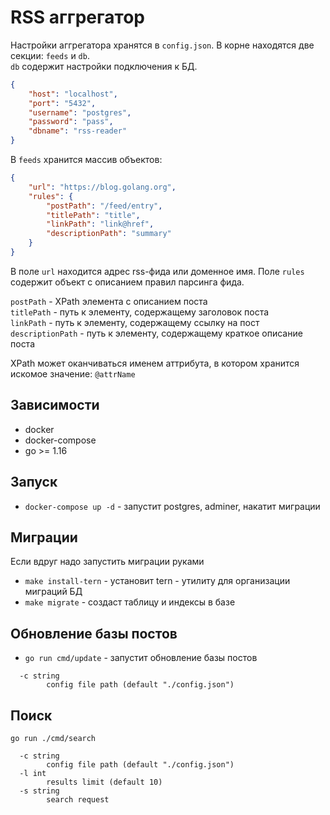 # RSS аггрегатор

Настройки аггрегатора хранятся в `config.json`.
В корне находятся две секции: `feeds` и `db`.  
`db` содержит настройки подключения к БД.  
```json
{
    "host": "localhost",
    "port": "5432",
    "username": "postgres",
    "password": "pass",
    "dbname": "rss-reader"
}
```
В `feeds` хранится массив объектов:
```json
{
    "url": "https://blog.golang.org",
    "rules": {
        "postPath": "/feed/entry",
        "titlePath": "title",
        "linkPath": "link@href",
        "descriptionPath": "summary"
    }
}
```

В поле `url` находится адрес rss-фида или доменное имя.
Поле `rules` содержит объект с описанием правил парсинга фида.

`postPath` - XPath элемента с описанием поста  
`titlePath` - путь к элементу, содержащему заголовок поста  
`linkPath` -  путь к элементу, содержащему ссылку на пост  
`descriptionPath` - путь к элементу, содержащему краткое описание поста  

XPath может оканчиваться именем аттрибута, в котором хранится искомое значение: `@attrName`

## Зависимости

 * docker
 * docker-compose
 * go >= 1.16

## Запуск

* `docker-compose up -d` - запустит postgres, adminer, накатит миграции

## Миграции
Если вдруг надо запустить миграции руками
* `make install-tern` - установит tern - утилиту для организации миграций БД
* `make migrate` - создаст таблицу и индексы в базе

## Обновление базы постов
* `go run cmd/update` - запустит обновление базы постов
```
  -c string
        config file path (default "./config.json")
```

## Поиск 
`go run ./cmd/search`
```
  -c string
    	config file path (default "./config.json")
  -l int
    	results limit (default 10)
  -s string
    	search request
```